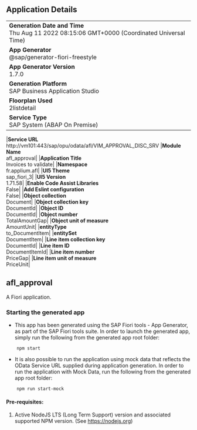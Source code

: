 ## Application Details

|                                                                                                |
| ---------------------------------------------------------------------------------------------- |
| **Generation Date and Time**<br>Thu Aug 11 2022 08:15:06 GMT+0000 (Coordinated Universal Time) |
| **App Generator**<br>@sap/generator-fiori-freestyle                                            |
| **App Generator Version**<br>1.7.0                                                             |
| **Generation Platform**<br>SAP Business Application Studio                                     |
| **Floorplan Used**<br>2listdetail                                                              |
| **Service Type**<br>SAP System (ABAP On Premise)                                               |

|**Service URL**<br>http://vm101:443/sap/opu/odata/afl/VIM_APPROVAL_DISC_SRV
|**Module Name**<br>afl_approval|
|**Application Title**<br>Invoices to validate|
|**Namespace**<br>fr.applium.afl|
|**UI5 Theme**<br>sap_fiori_3|
|**UI5 Version**<br>1.71.58|
|**Enable Code Assist Libraries**<br>False|
|**Add Eslint configuration**<br>False|
|**Object collection**<br>Document|
|**Object collection key**<br>DocumentId|
|**Object ID**<br>DocumentId|
|**Object number**<br>TotalAmountGap|
|**Object unit of measure**<br>AmountUnit|
|**entityType**<br>to_DocumentItem|
|**entitySet**<br>DocumentItem|
|**Line item collection key**<br>DocumentId|
|**Line item ID**<br>DocumentItemId|
|**Line item number**<br>PriceGap|
|**Line item unit of measure**<br>PriceUnit|

## afl_approval

A Fiori application.

### Starting the generated app

- This app has been generated using the SAP Fiori tools - App Generator, as part of the SAP Fiori tools suite. In order to launch the generated app, simply run the following from the generated app root folder:

```
    npm start
```

- It is also possible to run the application using mock data that reflects the OData Service URL supplied during application generation. In order to run the application with Mock Data, run the following from the generated app root folder:

```
    npm run start-mock
```

#### Pre-requisites:

1. Active NodeJS LTS (Long Term Support) version and associated supported NPM version. (See https://nodejs.org)
